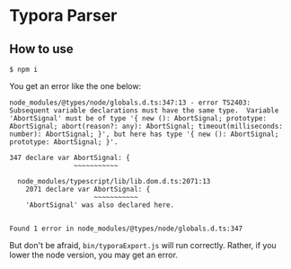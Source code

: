 # Typora Parser

## How to use

```shell
$ npm i
```

You get an error like the one below:
```
node_modules/@types/node/globals.d.ts:347:13 - error TS2403: Subsequent variable declarations must have the same type.  Variable 'AbortSignal' must be of type '{ new (): AbortSignal; prototype: AbortSignal; abort(reason?: any): AbortSignal; timeout(milliseconds: number): AbortSignal; }', but here has type '{ new (): AbortSignal; prototype: AbortSignal; }'.

347 declare var AbortSignal: {
                ~~~~~~~~~~~

  node_modules/typescript/lib/lib.dom.d.ts:2071:13
    2071 declare var AbortSignal: {
                     ~~~~~~~~~~~
    'AbortSignal' was also declared here.


Found 1 error in node_modules/@types/node/globals.d.ts:347
```

But don't be afraid, `bin/typoraExport.js` will run correctly. Rather, if you lower the node version, you may get an error.

